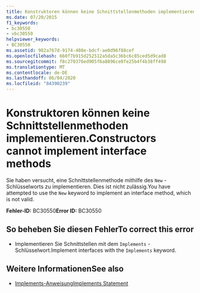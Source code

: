 ```yaml
---
title: Konstruktoren können keine Schnittstellenmethoden implementieren.
ms.date: 07/20/2015
f1_keywords:
- bc30550
- vbc30550
helpviewer_keywords:
- BC30550
ms.assetid: 982a767d-9174-408e-bdcf-ae0d96f88cef
ms.openlocfilehash: 660f7b915d252512a5da5c36bc6c85ced5d9cad8
ms.sourcegitcommit: f8c270376ed905f6a8896ce0fe25b4f4b38ff498
ms.translationtype: MT
ms.contentlocale: de-DE
ms.lasthandoff: 06/04/2020
ms.locfileid: "84390239"
---
```

# <a name="constructors-cannot-implement-interface-methods"></a><span data-ttu-id="1e1ba-102">Konstruktoren können keine Schnittstellenmethoden implementieren.</span><span class="sxs-lookup"><span data-stu-id="1e1ba-102">Constructors cannot implement interface methods</span></span>
<span data-ttu-id="1e1ba-103">Sie haben versucht, eine Schnittstellenmethode mithilfe des `New` -Schlüsselworts zu implementieren. Dies ist nicht zulässig.</span><span class="sxs-lookup"><span data-stu-id="1e1ba-103">You have attempted to use the `New` keyword to implement an interface method, which is not valid.</span></span>  
  
 <span data-ttu-id="1e1ba-104">**Fehler-ID:** BC30550</span><span class="sxs-lookup"><span data-stu-id="1e1ba-104">**Error ID:** BC30550</span></span>  
  
## <a name="to-correct-this-error"></a><span data-ttu-id="1e1ba-105">So beheben Sie diesen Fehler</span><span class="sxs-lookup"><span data-stu-id="1e1ba-105">To correct this error</span></span>  
  
- <span data-ttu-id="1e1ba-106">Implementieren Sie Schnittstellen mit dem `Implements` -Schlüsselwort.</span><span class="sxs-lookup"><span data-stu-id="1e1ba-106">Implement interfaces with the `Implements` keyword.</span></span>  
  
## <a name="see-also"></a><span data-ttu-id="1e1ba-107">Weitere Informationen</span><span class="sxs-lookup"><span data-stu-id="1e1ba-107">See also</span></span>

- [<span data-ttu-id="1e1ba-108">Implements-Anweisung</span><span class="sxs-lookup"><span data-stu-id="1e1ba-108">Implements Statement</span></span>](../language-reference/statements/implements-statement.md)
